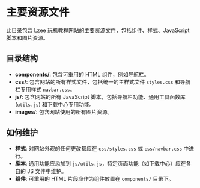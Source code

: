 # 主要资源文件

此目录包含 Lzee 玩机教程网站的主要资源文件，包括组件、样式、JavaScript 脚本和图片资源。

## 目录结构

- **components/**: 包含可重用的 HTML 组件，例如导航栏。
- **css/**: 包含网站的所有样式文件，包括统一的主样式文件 `styles.css` 和导航栏专用样式 `navbar.css`。
- **js/**: 包含网站的所有 JavaScript 脚本，包括导航栏功能、通用工具函数库 (`utils.js`) 和下载中心专用功能。
- **images/**: 包含网站使用的所有图片资源。

## 如何维护

- **样式**: 对网站外观的任何更改都应在 `css/styles.css` 或 `css/navbar.css` 中进行。
- **脚本**: 通用功能应添加到 `js/utils.js`，特定页面功能（如下载中心）应在各自的 JS 文件中维护。
- **组件**: 可重用的 HTML 片段应作为组件放置在 `components/` 目录下。